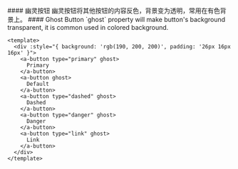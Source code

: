 <cn>
#### 幽灵按钮
幽灵按钮将其他按钮的内容反色，背景变为透明，常用在有色背景上。
</cn>

<us>
#### Ghost Button
`ghost` property will make button's background transparent, it is common used in colored background.
</us>

```vue
<template>
  <div :style="{ background: 'rgb(190, 200, 200)', padding: '26px 16px 16px' }">
    <a-button type="primary" ghost>
      Primary
    </a-button>
    <a-button ghost>
      Default
    </a-button>
    <a-button type="dashed" ghost>
      Dashed
    </a-button>
    <a-button type="danger" ghost>
      Danger
    </a-button>
    <a-button type="link" ghost>
      Link
    </a-button>
  </div>
</template>
```
